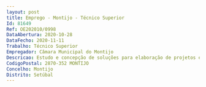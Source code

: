 ```yaml
--- 
layout: post
title: Emprego - Montijo - Técnico Superior
Id: 81649
Ref: OE202010/0998
DataAbertura: 2020-10-28
DataFecho: 2020-11-11
Trabalho: Técnico Superior
Empregador: Câmara Municipal do Montijo
Descricao: Estudo e concepção de soluções para elaboração de projetos e análise de questões relacionadas com empreitadas de obras públicas e por administração direta.
CodigoPostal: 2870-352 MONTIJO
Concelho: Montijo
Distrito: Setúbal
--- 
```

